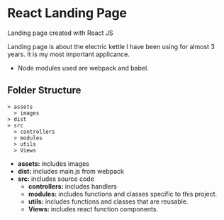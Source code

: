 # React Landing Page

Landing page created with React JS

Landing page is about the electric kettle I have been using for almost 3 years. It is my most important applicance.

- Node modules used are webpack and babel.

## Folder Structure

```
> assets
  > images
> dist
> src
  > controllers
  > modules
  > utils
  > Views
```

- **assets:** includes images
- **dist:** includes main.js from webpack
- **src:** includes source code
  - **controllers:** includes handlers
  - **modules:** includes functions and classes specific to this project.
  - **utils:** includes functions and classes that are reusable.
  - **Views:** includes react function components.
